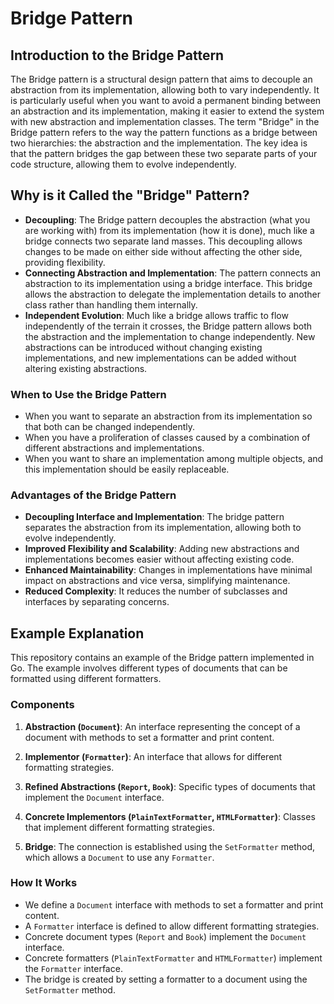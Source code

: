 # Bridge Pattern

## Introduction to the Bridge Pattern

The Bridge pattern is a structural design pattern that aims to decouple an abstraction from its implementation, allowing both to vary independently. It is particularly useful when you want to avoid a permanent binding between an abstraction and its implementation, making it easier to extend the system with new abstraction and implementation classes.
The term "Bridge" in the Bridge pattern refers to the way the pattern functions as a bridge between two hierarchies: the abstraction and the implementation. The key idea is that the pattern bridges the gap between these two separate parts of your code structure, allowing them to evolve independently.

## Why is it Called the "Bridge" Pattern?
- **Decoupling**: The Bridge pattern decouples the abstraction (what you are working with) from its implementation (how it is done), much like a bridge connects two separate land masses. This decoupling allows changes to be made on either side without affecting the other side, providing flexibility.
- **Connecting Abstraction and Implementation**: The pattern connects an abstraction to its implementation using a bridge interface. This bridge allows the abstraction to delegate the implementation details to another class rather than handling them internally.
- **Independent Evolution**: Much like a bridge allows traffic to flow independently of the terrain it crosses, the Bridge pattern allows both the abstraction and the implementation to change independently. New abstractions can be introduced without changing existing implementations, and new implementations can be added without altering existing abstractions.

### When to Use the Bridge Pattern

- When you want to separate an abstraction from its implementation so that both can be changed independently.
- When you have a proliferation of classes caused by a combination of different abstractions and implementations.
- When you want to share an implementation among multiple objects, and this implementation should be easily replaceable.

### Advantages of the Bridge Pattern

- **Decoupling Interface and Implementation**: The bridge pattern separates the abstraction from its implementation, allowing both to evolve independently.
- **Improved Flexibility and Scalability**: Adding new abstractions and implementations becomes easier without affecting existing code.
- **Enhanced Maintainability**: Changes in implementations have minimal impact on abstractions and vice versa, simplifying maintenance.
- **Reduced Complexity**: It reduces the number of subclasses and interfaces by separating concerns.

## Example Explanation

This repository contains an example of the Bridge pattern implemented in Go. The example involves different types of documents that can be formatted using different formatters.

### Components

1. **Abstraction (`Document`)**: An interface representing the concept of a document with methods to set a formatter and print content.

2. **Implementor (`Formatter`)**: An interface that allows for different formatting strategies.

3. **Refined Abstractions (`Report`, `Book`)**: Specific types of documents that implement the `Document` interface.

4. **Concrete Implementors (`PlainTextFormatter`, `HTMLFormatter`)**: Classes that implement different formatting strategies.

5. **Bridge**: The connection is established using the `SetFormatter` method, which allows a `Document` to use any `Formatter`.

### How It Works

- We define a `Document` interface with methods to set a formatter and print content.
- A `Formatter` interface is defined to allow different formatting strategies.
- Concrete document types (`Report` and `Book`) implement the `Document` interface.
- Concrete formatters (`PlainTextFormatter` and `HTMLFormatter`) implement the `Formatter` interface.
- The bridge is created by setting a formatter to a document using the `SetFormatter` method.
